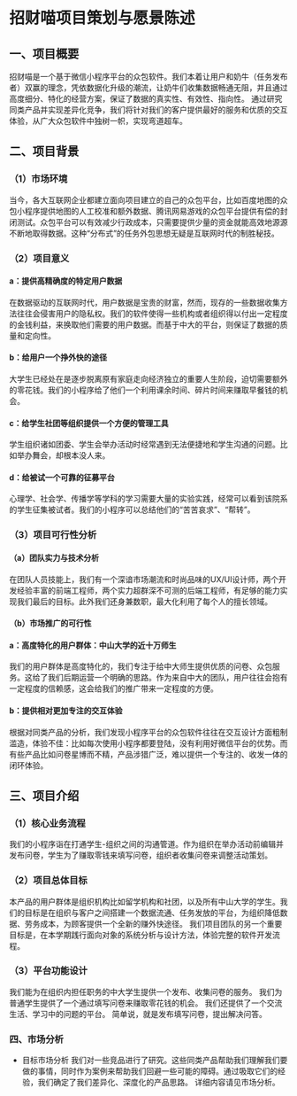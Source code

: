 # 招财喵项目策划与愿景陈述

## 一、项目概要
招财喵是一个基于微信小程序平台的众包软件。我们本着让用户和奶牛（任务发布者）双赢的理念，凭依数据化升级的潮流，让奶牛们收集数据畅通无阻，并且通过高度细分、特化的经营方案，保证了数据的真实性、有效性、指向性。 通过研究同类产品并实现差异化竞争，我们将针对我们的客户提供最好的服务和优质的交互体验，从广大众包软件中独树一帜，实现弯道超车。
## 二、项目背景
### （1）市场环境
当今，各大互联网企业都建立面向项目建立的自己的众包平台，比如百度地图的众包小程序提供地图的人工校准和额外数据、腾讯网易游戏的众包平台提供有偿的封闭测试。众包平台可以有效减少行政成本，只需要提供少量的资金就能高效地源源不断地取得数据。这种“分布式”的任务外包思想无疑是互联网时代的制胜秘技。
### （2）项目意义
#### a：提供高精确度的特定用户数据
在数据驱动的互联网时代，用户数据是宝贵的财富，然而，现存的一些数据收集方法往往会侵害用户的隐私权。我们的软件使得一些机构或者组织得以付出一定程度的金钱利益，来换取他们需要的用户数据。而基于中大的平台，则保证了数据的质量和定向性。
#### b：给用户一个挣外快的途径
大学生已经处在是逐步脱离原有家庭走向经济独立的重要人生阶段，迫切需要额外的零花钱。我们的小程序给了他们一个利用课余时间、碎片时间来赚取早餐钱的机会。
#### c：给学生社团等组织提供一个方便的管理工具
学生组织诸如团委、学生会举办活动时经常遇到无法便捷地和学生沟通的问题。比如举办舞会，却根本没人来。
#### d：给被试一个可靠的征募平台
心理学、社会学、传播学等学科的学习需要大量的实验实践，经常可以看到该院系的学生征集被试者。我们的小程序可以总结他们的“苦苦哀求”、“帮转”。
### （3）项目可行性分析
#### （a）团队实力与技术分析
在团队人员技能上，我们有一个深谙市场潮流和时尚品味的UX/UI设计师，两个开发经验丰富的前端工程师，两个实力超群深不可测的后端工程师，有足够的能力实现我们最后的目标。此外我们还身兼数职，最大化利用了每个人的擅长领域。
#### （b）市场推广的可行性
#### a：高度特化的用户群体：中山大学的近十万师生
我们的用户群体是高度特化的，我们专注于给中大师生提供优质的问卷、众包服务。这给了我们后期运营一个明确的思路。作为来自中大的团队，用户往往会抱有一定程度的信赖感，这会给我们的推广带来一定程度的方便。
#### b：提供相对更加专注的交互体验
根据对同类产品的分析，我们发现小程序平台的众包软件往往在交互设计方面粗制滥造，体验不佳：比如每次使用小程序都要登陆，没有利用好微信平台的优势。而有些产品比如问卷星博而不精，产品涉猎广泛，难以提供一个专注的、收发一体的闭环体验。

## 三、项目介绍
### （1）核心业务流程
我们的小程序诣在打通学生-组织之间的沟通管道。作为组织在举办活动前编辑并发布问卷，学生为了赚取零钱来填写问卷，组织者收集问卷来调整活动策划。
### （2）项目总体目标
本产品的用户群体是组织机构比如留学机构和社团，以及所有中山大学的学生。我们的目标是在组织与客户之间搭建一个数据流通、任务发放的平台，为组织降低数据、劳务成本，为顾客提供一个全新的赚外快途径。
我们项目团队的另一个重要目标是，在本学期践行面向对象的系统分析与设计方法，体验完整的软件开发流程。
### （3）平台功能设计
我们能为在组织内担任职务的中大学生提供一个发布、收集问卷的服务。
我们为普通学生提供了一个通过填写问卷来赚取零花钱的机会。
我们还提供了一个交流生活、学习中的问题的平台。
简单说，就是发布填写问卷，提出解决问答。
### 四、市场分析
- 目标市场分析
我们对一些竞品进行了研究。这些同类产品帮助我们理解我们要做的事情，同时作为案例来帮助我们回避一些可能的障碍。通过吸取它们的经验，我们确定了我们差异化、深度化的产品思路。
详细内容请见市场分析。
